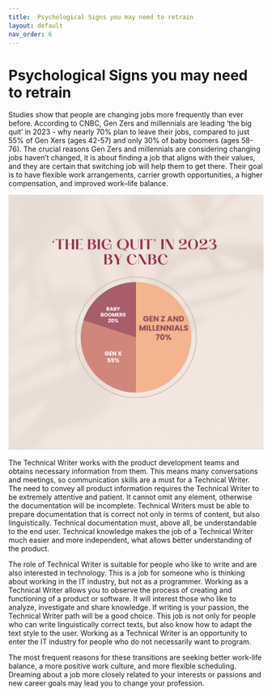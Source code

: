 ```yaml
---
title:  Psychological Signs you may need to retrain
layout: default
nav_order: 6
---
```


# Psychological Signs you may need to retrain

Studies show that people are changing jobs more frequently than ever before. According to CNBC, Gen Zers and millennials are leading ‘the big quit’ in 2023 - why nearly 70% plan to leave their jobs, compared to just 55% of Gen Xers (ages 42-57) and only 30% of baby boomers (ages 58-76). The crucial reasons Gen Zers and millennials are considering changing jobs haven’t changed, it is about finding 
a job that aligns with their values, and they are certain that switching job will help them to get there. Their goal is to have flexible work arrangements, carrier growth opportunities, a higher compensation, and improved work–life balance.

![a big quit chart](Pastel_Elegant_Minimalist_Budgeting_Rules_Infographic_Chart_Instagram_Post.png)

The Technical Writer works with the product development teams and obtains necessary information from them. This means many conversations and meetings,
so communication skills are a must for a Technical Writer.
The need to convey all product information requires the Technical Writer to be extremely attentive and patient. It cannot omit any element, otherwise the documentation will be incomplete.
Technical Writers must be able to prepare documentation that is correct not only in terms of content, but also linguistically. Technical documentation must, above all, be understandable to the end user.
Technical knowledge makes the job of a Technical Writer much easier and more independent, what allows better understanding of the product.

The role of Technical Writer is suitable for people who like to write and are also interested in technology. This is a job for someone who is thinking about working in the IT industry, but not as a programmer.
Working as a Technical Writer allows you to observe the process of creating and functioning 
of a product or software. It will interest those who like to analyze, investigate and share knowledge.
If writing is your passion, the Technical Writer path will be a good choice. This job is not only for people who can write linguistically correct texts, but also know how to adapt the text style to the user. 
Working as a Technical Writer is an opportunity to enter the IT industry for people who do not necessarily want to program.

The most frequent reasons for these transitions are seeking better work-life balance, a more positive work culture, and more flexible scheduling.
Dreaming about a job more closely related to your interests or passions and new career goals may lead you to change your profession.
